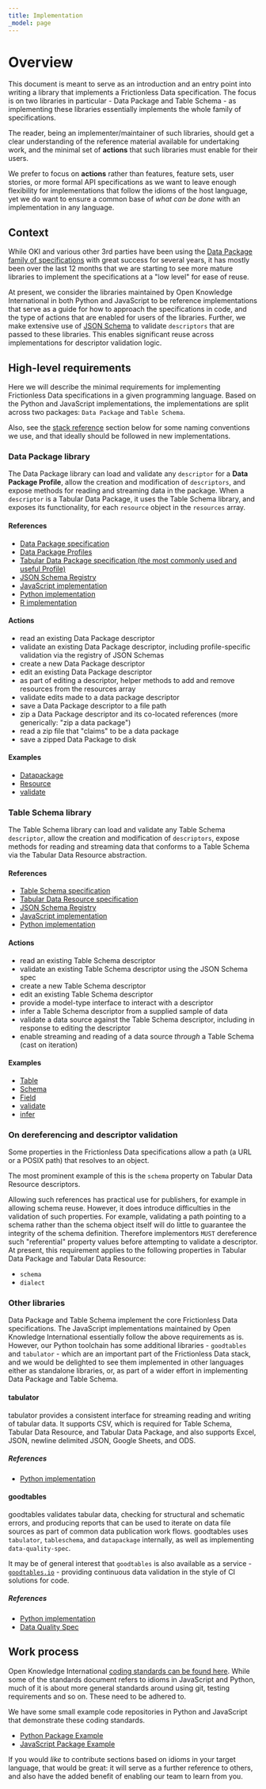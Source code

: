 ```yaml
---
title: Implementation
_model: page
---
```


# Overview

This document is meant to serve as an introduction and an entry point into writing a library that implements a Frictionless Data specification. The focus is on two libraries in particular - Data Package and Table Schema - as implementing these libraries essentially implements the whole family of specifications.

The reader, being an implementer/maintainer of such libraries, should get a clear understanding of the reference material available for undertaking work, and the minimal set of **actions** that such libraries must enable for their users.

We prefer to focus on **actions** rather than features, feature sets, user stories, or more formal API specifications as we want to leave enough flexibility for implementations that follow the idioms of the host language, yet we do want to ensure a common base of *what can be done* with an implementation in any language.

## Context

While OKI and various other 3rd parties have been using the [Data Package family of specifications](http://frictionlessdata.io/specs/) with great success for several years, it has mostly been over the last 12 months that we are starting to see more mature libraries to implement the specifications at a "low level" for ease of reuse.

At present, we consider the libraries maintained by Open Knowledge International in both Python and JavaScript to be reference implementations that serve as a guide for how to approach the specifications in code, and the type of actions that are enabled for users of the libraries. Further, we make extensive use of [JSON Schema](http://json-schema.org) to validate `descriptors` that are passed to these libraries. This enables significant reuse across implementations for descriptor validation logic.

## High-level requirements

Here we will describe the minimal requirements for implementing Frictionless Data specifications in a given programming language. Based on the Python and JavaScript implementations, the implementations are split across two packages: `Data Package` and `Table Schema`.

Also, see the [stack reference](https://github.com/frictionlessdata/stack/blob/master/README.md) section below for some naming conventions we use, and that ideally should be followed in new implementations.

### Data Package library

The Data Package library can load and validate any `descriptor` for a **Data Package Profile**, allow the creation and modification of `descriptors`, and expose methods for reading and streaming data in the package. When a `descriptor` is a Tabular Data Package, it uses the Table Schema library, and exposes its functionality, for each `resource` object in the `resources` array.

#### References

- [Data Package specification](http://frictionlessdata.io/specs/data-package/)
- [Data Package Profiles](http://frictionlessdata.io/specs/data-package/#profiles)
- [Tabular Data Package specification (the most commonly used and useful Profile)](http://frictionlessdata.io/specs/tabular-data-package/)
- [JSON Schema Registry](http://frictionlessdata.io/schemas/registry.json)
- [JavaScript implementation](https://github.com/frictionlessdata/datapackage-js)
- [Python implementation](https://github.com/frictionlessdata/datapackage-py)
- [R implementation](https://github.com/christophergandrud/dpmr)

#### Actions

- read an existing Data Package descriptor
- validate an existing Data Package descriptor, including profile-specific validation via the registry of JSON Schemas
- create a new Data Package descriptor
- edit an existing Data Package descriptor
- as part of editing a descriptor, helper methods to add and remove resources from the resources array
- validate edits made to a data package descriptor
- save a Data Package descriptor to a file path
- zip a Data Package descriptor and its co-located references (more generically: "zip a data package")
- read a zip file that "claims" to be a data package
- save a zipped Data Package to disk

#### Examples

- [Datapackage](https://github.com/frictionlessdata/datapackage-js/blob/master/src/package.js)
- [Resource](https://github.com/frictionlessdata/datapackage-js/blob/master/src/resource.js)
- [validate](https://github.com/frictionlessdata/datapackage-js/blob/master/src/validate.js)

### Table Schema library

The Table Schema library can load and validate any Table Schema `descriptor`, allow the creation and modification of `descriptors`, expose methods for reading and streaming data that conforms to a Table Schema via the Tabular Data Resource abstraction.

#### References

- [Table Schema specification](http://frictionlessdata.io/specs/table-schema/)
- [Tabular Data Resource specification](http://frictionlessdata.io/specs/tabular-data-resource/)
- [JSON Schema Registry](http://frictionlessdata.io/schemas/registry.json)
- [JavaScript implementation](https://github.com/frictionlessdata/tableschema-js)
- [Python implementation](https://github.com/frictionlessdata/tableschema-py)

#### Actions

- read an existing Table Schema descriptor
- validate an existing Table Schema descriptor using the JSON Schema spec
- create a new Table Schema descriptor
- edit an existing Table Schema descriptor
- provide a model-type interface to interact with a descriptor
- infer a Table Schema descriptor from a supplied sample of data
- validate a data source against the Table Schema descriptor, including in response to editing the descriptor
- enable streaming and reading of a data source *through* a Table Schema (cast on iteration)

#### Examples

- [Table](https://github.com/frictionlessdata/tableschema-py/blob/master/tableschema/table.py)
- [Schema](https://github.com/frictionlessdata/tableschema-py/blob/master/tableschema/schema.py)
- [Field](https://github.com/frictionlessdata/tableschema-py/blob/master/tableschema/field.py)
- [validate](https://github.com/frictionlessdata/tableschema-py/blob/master/tableschema/validate.py)
- [infer](https://github.com/frictionlessdata/tableschema-py/blob/master/tableschema/infer.py)

### On dereferencing and descriptor validation

Some properties in the Frictionless Data specifications allow a path (a URL or a POSIX path) that resolves to an object.

The most prominent example of this is the `schema` property on Tabular Data Resource descriptors.

Allowing such references has practical use for publishers, for example in allowing schema reuse. However, it does introduce difficulties in the validation of such properties. For example, validating a path pointing to a schema rather than the schema object itself will do little to guarantee the integrity of the schema definition. Therefore implementors `MUST` dereference such "referential" property values before attempting to validate a descriptor. At present, this requirement applies to the following properties in Tabular Data Package and Tabular Data Resource:

- `schema`
- `dialect`

### Other libraries

Data Package and Table Schema implement the core Frictionless Data specifications. The JavaScript implementations maintained by Open Knowledge International essentially follow the above requirements as is. However, our Python toolchain has some additional libraries - `goodtables` and `tabulator` - which are an important part of the Frictionless Data stack, and we would be delighted to see them implemented in other languages either as standalone libraries, or, as part of a wider effort in implementing Data Package and Table Schema.

#### tabulator

tabulator provides a consistent interface for streaming reading and writing of tabular data. It supports CSV, which is required for Table Schema, Tabular Data Resource, and Tabular Data Package, and also supports Excel, JSON, newline delimited JSON, Google Sheets, and ODS.

##### References

- [Python implementation](https://github.com/frictionlessdata/tabulator-py)

#### goodtables

goodtables validates tabular data, checking for structural and schematic errors, and producing reports that can be used to iterate on data file sources as part of common data publication work flows. goodtables uses `tabulator`, `tableschema`, and `datapackage` internally, as well as implementing `data-quality-spec`.

It may be of general interest that `goodtables` is also available as a service - [`goodtables.io`](https://goodtables.io) - providing continuous data validation in the style of CI solutions for code.

##### References

- [Python implementation](https://github.com/frictionlessdata/goodtables-py)
- [Data Quality Spec](https://github.com/frictionlessdata/data-quality-spec)

## Work process

Open Knowledge International [coding standards can be found here](https://github.com/okfn/coding-standards). While some of the standards document refers to idioms in JavaScript and Python, much of it is about more general standards around using git, testing requirements and so on. These need to be adhered to.

We have some small example code repositories in Python and JavaScript that demonstrate these coding standards.

- [Python Package Example](https://github.com/okfn/oki-py)
- [JavaScript Package Example](https://github.com/okfn/oki-js)

If you would *like* to contribute sections based on idioms in your target language, that would be great: it will serve as a further reference to others, and also have the added benefit of enabling our team to learn from you.

